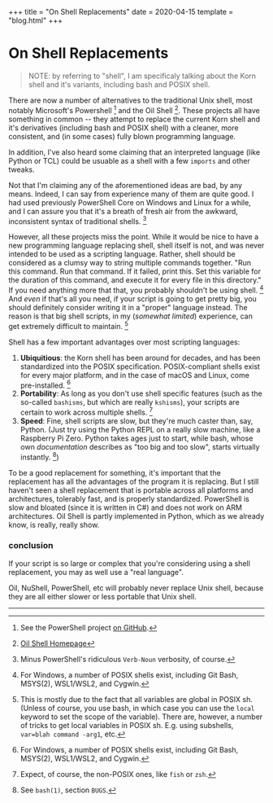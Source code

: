+++
title = "On Shell Replacements"
date = 2020-04-15
template = "blog.html"
+++

# On Shell Replacements

> NOTE: by referring to "shell", I am specificaly talking about
> the Korn shell and it's variants, including bash and POSIX shell.

There are now a number of alternatives to the traditional Unix shell,
most notably Microsoft's Powershell [^1] and the Oil Shell [^2]. These
projects all have something in common -- they attempt to replace the
current Korn shell and it's derivatives (including bash and POSIX shell) 
with a cleaner, more consistent, and (in some cases) fully blown
programming language.

In addition, I've also heard some claiming that an interpreted language
(like Python or TCL) could be usuable as a shell with a few `imports`
and other tweaks.

Not that I'm claiming any of the aforementioned ideas are bad, by any
means. Indeed, I can say from experience many of them are quite good.
I had used previously PowerShell Core on Windows and Linux for a while,
and I can assure you that it's a breath of fresh air from the awkward,
inconsistent syntax of traditional shells. [^3]

However, all these projects miss the point. While it would be nice to
have a new programming language replacing shell, shell itself is not,
and was never intended to be used as a scripting language. Rather, shell
should be considered as a clumsy way to string multiple commands
together. "Run this command. Run that command. If it failed, print this.
Set this variable for the duration of this command, and execute it for
every file in this directory." If you need anything more that that,
you probably shouldn't be using shell. [^6] And *even* if that's all
you need, if your script is going to get pretty big, you should
definitely consider writing it in a "proper" language instead. The
reason is that big shell scripts, in my (*somewhat limited*) experience,
can get extremely difficult to maintain. [^5]

Shell has a few important advantages over most scripting languages:

1. **Ubiquitious**: the Korn shell has been around for decades, and has
been standardized into the POSIX specification. POSIX-compliant shells
exist for every major platform, and in the case of macOS and Linux,
come pre-installed. [^6]
2. **Portability**: As long as you don't use shell specific features
(such as the so-called `bashisms`, but which are really `kshisms`),
your scripts are certain to work across multiple shells. [^7]
3. **Speed**: Fine, shell scripts are slow, but they're much caster than,
say, Python. (Just try using the Python REPL on a really slow machine, like a
Raspberry Pi Zero. Python takes ages just to start, while bash, whose own
*documentation* describes as "too big and too slow", starts virtually
instantly. [^8])

To be a good replacement for something, it's important that the replacement
has all the advantages of the program it is replacing. But I still haven't seen
a shell replacement that is portable across all platforms and architectures,
tolerably fast, and is properly standardized. PowerShell is slow and bloated
(since it is written in C#) and does not work on ARM architectures. Oil Shell
is partly implemented in Python, which as we already know, is really, really
show.

### conclusion

If your script is so large or complex that you're considering using a shell
replacement, you may as well use a "real language".

Oil, NuShell, PowerShell, etc will probably never replace Unix shell, because
they are all either slower or less portable that Unix shell.

---

[^1]: See the PowerShell project [on GitHub](https://github.com/PowerShell/PowerShell).
[^2]: [Oil Shell Homepage](https://www.oilshell.org/)
[^3]: Minus PowerShell's ridiculous `Verb-Noun` verbosity, of course.
[^4]: One alternative I can recommend is TCL.
[^5]: This is mostly due to the fact that all variables are global in
POSIX sh. (Unless of course, you use bash, in which case you can use
the `local` keyword to set the scope of the variable). There are,
however, a number of tricks to get local variables in POSIX sh. E.g.
using subshells, `var=blah command -arg1`, etc.
[^6]: For Windows, a number of POSIX shells exist, including Git Bash,
MSYS(2), WSL1/WSL2, and Cygwin.
[^7]: Expect, of course, the non-POSIX ones, like `fish` or `zsh`.
[^8]: See `bash(1)`, section `BUGS`.
